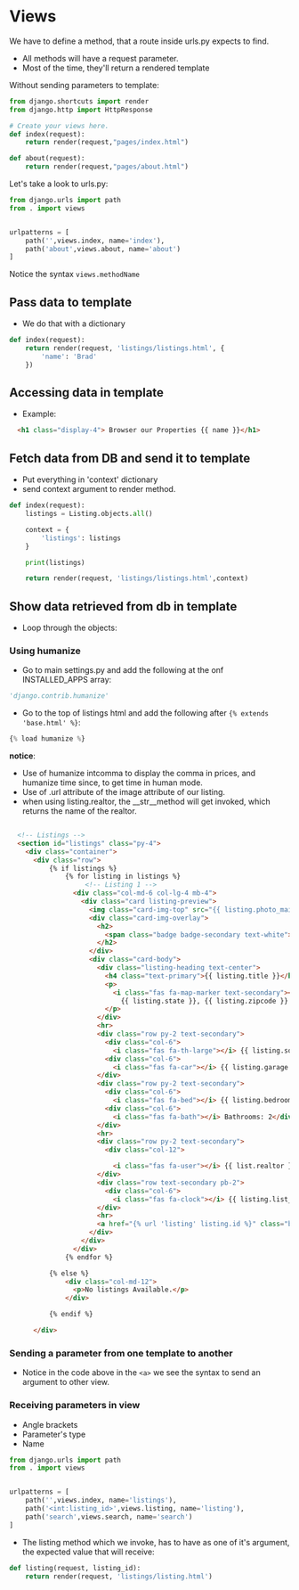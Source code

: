 # Views

We have to define a method, that a route inside urls.py expects to find.

* All methods will have a request parameter.
* Most of the time, they'll return a rendered template

Without sending parameters to template:

```python
from django.shortcuts import render
from django.http import HttpResponse

# Create your views here.
def index(request):
    return render(request,"pages/index.html")

def about(request):
    return render(request,"pages/about.html")

```

Let's take a look to urls.py:

```python
from django.urls import path
from . import views


urlpatterns = [
    path('',views.index, name='index'),
    path('about',views.about, name='about')
]
```

Notice the syntax ```views.methodName```

## Pass data to template

* We do that with a dictionary

```python
def index(request):
    return render(request, 'listings/listings.html', {
        'name': 'Brad'
    })
```


## Accessing data in template

* Example:
```html
  <h1 class="display-4"> Browser our Properties {{ name }}</h1>
```


## Fetch data from DB and send it to template

* Put everything in 'context' dictionary
* send context argument to render method.

```python
def index(request):
    listings = Listing.objects.all()

    context = {
        'listings': listings
    }

    print(listings)

    return render(request, 'listings/listings.html',context)
```

## Show data retrieved from db in template

* Loop through the objects:

### Using humanize

* Go to main settings.py and add the following at the onf INSTALLED_APPS
array:

```python
'django.contrib.humanize'
```
* Go to the top of listings html and add the following after
 ```{% extends 'base.html' %}```:

````python
{% load humanize %}
````


**notice**:

* Use of humanize intcomma to display the comma in prices, and humanize
time since, to get time in human mode.
* Use of .url attribute of the image attribute of our listing.
* when using listing.realtor, the __str__method will get invoked, which
returns the name of the realtor.

```html

  <!-- Listings -->
  <section id="listings" class="py-4">
    <div class="container">
      <div class="row">
          {% if listings %}
              {% for listing in listings %}
                   <!-- Listing 1 -->
                <div class="col-md-6 col-lg-4 mb-4">
                  <div class="card listing-preview">
                    <img class="card-img-top" src="{{ listing.photo_main.url }}" alt="">
                    <div class="card-img-overlay">
                      <h2>
                        <span class="badge badge-secondary text-white">${{listing.price | intcomma }}</span>
                      </h2>
                    </div>
                    <div class="card-body">
                      <div class="listing-heading text-center">
                        <h4 class="text-primary">{{ listing.title }}</h4>
                        <p>
                          <i class="fas fa-map-marker text-secondary"></i> {{ listing.city }}
                            {{ listing.state }}, {{ listing.zipcode }}
                        </p>
                      </div>
                      <hr>
                      <div class="row py-2 text-secondary">
                        <div class="col-6">
                          <i class="fas fa-th-large"></i> {{ listing.sqft }}</div>
                        <div class="col-6">
                          <i class="fas fa-car"></i> {{ listing.garage }}</div>
                      </div>
                      <div class="row py-2 text-secondary">
                        <div class="col-6">
                          <i class="fas fa-bed"></i> {{ listing.bedrooms }}</div>
                        <div class="col-6">
                          <i class="fas fa-bath"></i> Bathrooms: 2</div>
                      </div>
                      <hr>
                      <div class="row py-2 text-secondary">
                        <div class="col-12">

                          <i class="fas fa-user"></i> {{ list.realtor }}</div>
                      </div>
                      <div class="row text-secondary pb-2">
                        <div class="col-6">
                          <i class="fas fa-clock"></i> {{ listing.list_data | timesince }}</div>
                      </div>
                      <hr>
                      <a href="{% url 'listing' listing.id %}" class="btn btn-primary btn-block">More Info</a>
                    </div>
                  </div>
                </div>
              {% endfor %}

          {% else %}
              <div class="col-md-12">
                <p>No listings Available.</p>
              </div>

          {% endif %}

      </div>
```

### Sending a parameter from one template to another

* Notice in the code above in the ```<a>``` we see the syntax to send
 an argument to other view.



### Receiving parameters in view

* Angle brackets
* Parameter's type
* Name

```python
from django.urls import path
from . import views


urlpatterns = [
    path('',views.index, name='listings'),
    path('<int:listing_id>',views.listing, name='listing'),
    path('search',views.search, name='search')
]
```

* The listing method which we invoke, has to have as one of it's
argument, the expected value that will receive:

```python
def listing(request, listing_id):
    return render(request, 'listings/listing.html')

```